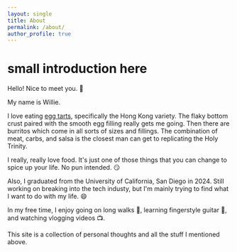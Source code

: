 ```yaml
---
layout: single
title: About
permalink: /about/
author_profile: true
---
```


# small introduction here

Hello! Nice to meet you. :bow:

My name is Willie.

I love eating [egg tarts](https://en.wikipedia.org/wiki/Egg_tart), specifically the Hong Kong variety.
The flaky bottom crust paired with the smooth egg filling really gets me going.
Then there are burritos which come in all sorts of sizes and fillings.
The combination of meat, carbs, and salsa is the closest man can get to replicating the Holy Trinity.

I really, really love food. It's just one of those things that you can change to spice up your life. No pun intended. :smirk:

Also, I graduated from the University of California, San Diego in 2024.
Still working on breaking into the tech industy, but I'm mainly trying to find what I want to do with my life. :smile:

In my free time, I enjoy going on long walks :walking:, learning fingerstyle guitar :guitar:, and watching vlogging videos :tv:.

This site is a collection of personal thoughts and all the stuff I mentioned above.
